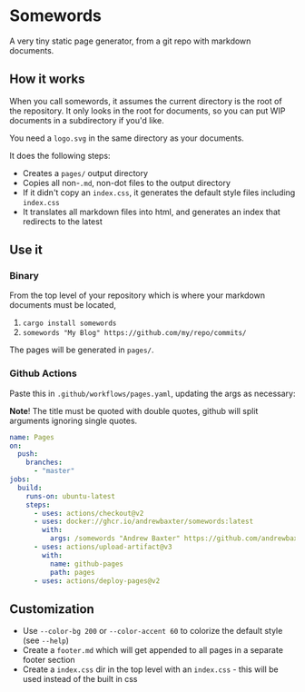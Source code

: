 # Somewords

A very tiny static page generator, from a git repo with markdown documents.

## How it works

When you call somewords, it assumes the current directory is the root of the repository. It only looks in the root for documents, so you can put WIP documents in a subdirectory if you'd like.

You need a `logo.svg` in the same directory as your documents.

It does the following steps:

- Creates a `pages/` output directory
- Copies all non-`.md`, non-dot files to the output directory
- If it didn't copy an `index.css`, it generates the default style files including `index.css`
- It translates all markdown files into html, and generates an index that redirects to the latest

## Use it

### Binary

From the top level of your repository which is where your markdown documents must be located,

1. `cargo install somewords`
2. `somewords "My Blog" https://github.com/my/repo/commits/`

The pages will be generated in `pages/`.

### Github Actions

Paste this in `.github/workflows/pages.yaml`, updating the args as necessary:

**Note**! The title must be quoted with double quotes, github will split arguments ignoring single quotes.

```yaml
name: Pages
on:
  push:
    branches:
      - "master"
jobs:
  build:
    runs-on: ubuntu-latest
    steps:
      - uses: actions/checkout@v2
      - uses: docker://ghcr.io/andrewbaxter/somewords:latest
        with:
          args: /somewords "Andrew Baxter" https://github.com/andrewbaxter/5987/commit/
      - uses: actions/upload-artifact@v3
        with:
          name: github-pages
          path: pages
      - uses: actions/deploy-pages@v2
```

## Customization

- Use `--color-bg 200` or `--color-accent 60` to colorize the default style (see `--help`)
- Create a `footer.md` which will get appended to all pages in a separate footer section
- Create a `index.css` dir in the top level with an `index.css` - this will be used instead of the built in css
